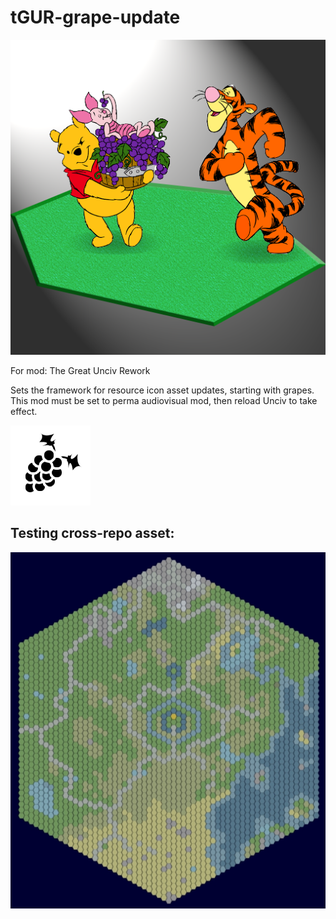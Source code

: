 # tGUR-grape-update

![](preview.png)

For mod: The Great Unciv Rework

Sets the framework for resource icon asset updates, starting with grapes. This mod must be set to perma audiovisual mod, then reload Unciv to take effect.

![](Images/ResourceIcons/Grape.png)

## Testing cross-repo asset:

![](https://github.com/hackedpassword/NextgenMaps-Labs/blob/main/Assets/Screenshot_20230523_020127.jpg)

